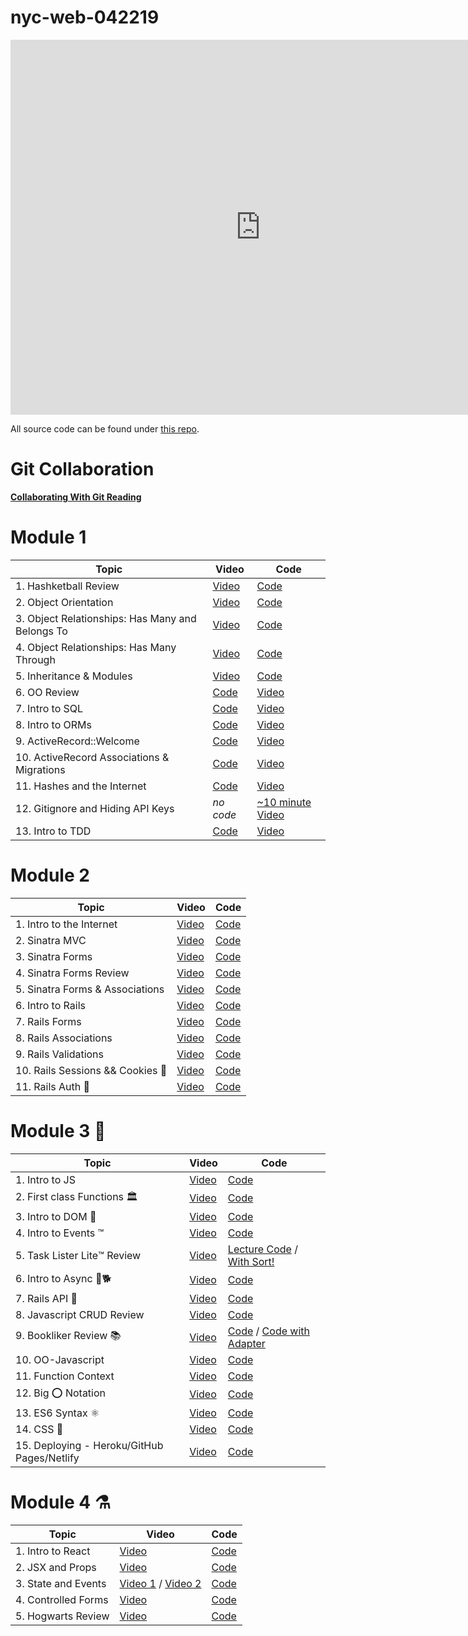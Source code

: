 # nyc-web-042219


<iframe src="https://calendar.google.com/calendar/embed?src=flatironschool.com_q50a6kfvee4633jd987akvl62s%40group.calendar.google.com&ctz=America%2FNew_York" style="border: 0" width="800" height="600" frameborder="0" scrolling="no"></iframe>

All source code can be found under [this repo](https://github.com/learn-co-students/nyc-web-students-042219).

# Git Collaboration

[**Collaborating With Git Reading**](https://github.com/learn-co-students/collaborating-with-git-crash-course)

# Module 1

| **Topic**                  | **Video**                              | **Code**                         |
| -------------------------- | -------------------------------------  | ----------------------------     |
| 1. Hashketball Review      |  [Video](https://www.youtube.com/watch?v=ryZEttt80HE&feature=youtu.be)  |  [Code](https://github.com/learn-co-students/nyc-web-students-042219/tree/master/01-hashketball-review)   |
| 2. Object Orientation | [Video](https://www.youtube.com/watch?v=peEedFFGgNM&feature=youtu.be) | [Code](https://github.com/learn-co-students/nyc-web-students-042219/tree/master/02-intro-to-oo) |
| 3. Object Relationships: Has Many and Belongs To | [Video](https://www.youtube.com/watch?v=1PW3OzrnXWs&feature=youtu.be) | [Code](https://github.com/learn-co-students/nyc-web-students-042219/tree/master/03-oo-relations-one-to-many) |
|4. Object Relationships: Has Many Through | [Video](https://www.youtube.com/watch?v=f2WcEFvnvGE&feature=youtu.be) | [Code](https://github.com/learn-co-students/nyc-web-students-042219/tree/master/04-oo-many-to-many) |
|5. Inheritance & Modules | [Video](https://www.youtube.com/watch?v=RKfAAy-2mwg&feature=youtu.be)| [Code](https://github.com/learn-co-students/nyc-web-students-042219/tree/master/05-object-architecture) |
| 6. OO Review | [Code](https://github.com/learn-co-students/nyc-web-students-042219/tree/master/06-oo-review) | [Video](https://www.youtube.com/watch?v=GS4kdtt7v9E&feature=youtu.be) | 
| 7. Intro to SQL | [Code](https://github.com/learn-co-students/nyc-web-students-042219/tree/master/07-into-to-sql) | [Video](https://www.youtube.com/watch?v=_KTvw2uCNog&feature=youtu.be) |
| 8. Intro to ORMs | [Code](https://github.com/learn-co-students/nyc-web-students-042219/tree/master/08-intro-to-orms) | [Video](https://www.youtube.com/watch?v=bWEOWY4yB_s&feature=youtu.be) |
| 9. ActiveRecord::Welcome | [Code](https://github.com/learn-co-students/nyc-web-students-042219/tree/master/09-dynamic-orms) | [Video](https://www.youtube.com/watch?v=8q08xrdaGeA&feature=youtu.be) |
| 10. ActiveRecord Associations & Migrations | [Code](https://github.com/learn-co-students/nyc-web-students-042219/tree/master/10-activerecord) | [Video](https://www.youtube.com/watch?v=JT87HE8r7Zs&feature=youtu.be) |
| 11. Hashes and the Internet | [Code](https://github.com/learn-co-students/nyc-web-students-042219/tree/master/11-hashes-and-the-internet) | [Video](https://www.youtube.com/watch?v=656xb8_RCN8&feature=youtu.be) |
| 12. Gitignore and Hiding API Keys | _no code_ | [~10 minute Video](https://www.youtube.com/watch?v=5MEpPVREUjE&feature=youtu.be) |
| 13. Intro to TDD | [Code](https://github.com/learn-co-students/nyc-web-students-042219/tree/master/12-intro-to-tdd) | [Video](https://www.youtube.com/watch?v=6DGB_0VGsgg&feature=youtu.be) |

# Module 2

| **Topic**                  | **Video**                              | **Code**                         |
| -------------------------- | -------------------------------------  | ----------------------------     |
| 1. Intro to the Internet      |  [Video](https://youtu.be/xZTzg7v1jwk)  |  [Code](https://github.com/learn-co-students/nyc-web-students-042219/tree/master/13-rack-intro)   |
| 2. Sinatra MVC     |  [Video](https://youtu.be/AUKtc6Vmvy4)  |  [Code](https://github.com/learn-co-students/nyc-web-students-042219/tree/master/14-sinatra-mvc)   |
| 3. Sinatra Forms     |  [Video](https://youtu.be/dqiG08RgBl4)  |  [Code](https://github.com/learn-co-students/nyc-web-students-042219/tree/master/15-sinatra-forms/rappers)   |
| 4. Sinatra Forms Review     |  [Video](https://youtu.be/aIjl13ZIK88)  |  [Code](https://github.com/learn-co-students/nyc-web-students-042219/tree/master/16-sinatra-forms-review/rappers)   |
| 5. Sinatra Forms & Associations     |  [Video](https://youtu.be/gs7rdKFPl5Q)  |  [Code](https://github.com/learn-co-students/nyc-web-students-042219/tree/master/17-sinatra-forms-associations/rappers)   |
| 6. Intro to Rails     |  [Video](https://youtu.be/UWx_0K9UFMc)  |  [Code](https://github.com/learn-co-students/nyc-web-students-042219/tree/master/18-rails-intro/rapper-app)   |
| 7. Rails Forms     |  [Video](https://youtu.be/vm4zEc-ck8g)  |  [Code](https://github.com/learn-co-students/nyc-web-students-042219/tree/master/19-rails-forms/rapper-app)   |
| 8. Rails Associations     |  [Video](https://youtu.be/J8OLn6pDbDk)  |  [Code](https://github.com/learn-co-students/nyc-web-students-042219/tree/master/20-rails-associations/rapper-app)   |
| 9. Rails Validations     |  [Video](https://youtu.be/h9JDtsbjYdY)  |  [Code](https://github.com/learn-co-students/nyc-web-students-042219/tree/master/20-rails-associations/rapper-app)   |
| 10. Rails Sessions && Cookies 🍪     |  [Video](https://youtu.be/VpYPbqfmADk)  |  [Code](https://github.com/learn-co-students/nyc-web-students-042219/tree/master/21-rails-session)   |
| 11. Rails Auth 🔐     |  [Video](https://youtu.be/Zhf02SpYy-4)  |  [Code](https://github.com/learn-co-students/nyc-web-students-042219/tree/master/22-rails-auth)   |


# Module 3 🤠

| **Topic**                  | **Video**                              | **Code**                         |
| -------------------------- | -------------------------------------  | ----------------------------     |
| 1. Intro to JS     |  [Video](https://youtu.be/aYTKb36Q97c)  |  [Code](https://github.com/learn-co-students/nyc-web-students-042219/tree/master/23-intro-to-js)   |
| 2. First class Functions 🏛     |  [Video](https://youtu.be/7TnIWlEybEI)  |  [Code](https://github.com/learn-co-students/nyc-web-students-042219/tree/master/24-scopes-closures-callbacks)   |
| 3. Intro to DOM 🌲    |  [Video](https://youtu.be/jt0FZPrHJTA)  |  [Code](https://github.com/learn-co-students/nyc-web-students-042219/tree/master/25-DOM-intro)   |
| 4. Intro to Events ™️     |  [Video](https://youtu.be/QNtro9mrOFE)  |  [Code](https://github.com/learn-co-students/nyc-web-students-042219/tree/master/26-intro-to-events)   |
| 5. Task Lister Lite™️ Review | [Video](https://youtu.be/mqTbcSZGBLU) | [Lecture Code](https://github.com/learn-co-students/nyc-web-students-042219/commit/0108d41148edfdac31579703d48b4c90c908cda0) / [With Sort!](https://github.com/learn-co-students/nyc-web-students-042219/tree/master/27-js-task-lister-review) | 
| 6. Intro to Async 🐶🐕 | [Video](https://youtu.be/M-nFOJ877ts) | [Code](https://github.com/learn-co-students/nyc-web-students-040119/tree/master/28-intro-to-AJAX) |
| 7. Rails API 🦍 | [Video](https://youtu.be/3V2zhGoQUks) | [Code](https://github.com/learn-co-students/nyc-web-students-042219/tree/master/28-rails-api) | 
| 8. Javascript CRUD Review | [Video](https://youtu.be/c836D2NDbSo) | [Code](https://github.com/learn-co-students/nyc-web-students-042219/tree/master/29-js-crud-review) |
| 9. Bookliker Review 📚 | [Video](https://youtu.be/Eaoqy5vpHDo) | [Code](https://github.com/learn-co-students/nyc-web-students-042219/tree/master/30-bookliker-review/bookliker-practice-challenge) / [Code with Adapter](https://github.com/learn-co-students/nyc-web-students-042219/blob/master/30-bookliker-review/bookliker-practice-challenge/js/index_with_bonus.js) |
| 10. OO-Javascript | [Video](https://youtu.be/M9zY-5s7-SA) | [Code](https://github.com/learn-co-students/nyc-web-students-042219/tree/master/31-OO-this) |
| 11. Function Context | [Video](https://www.youtube.com/watch?v=9g6XnGGFhXU&feature=youtu.be) | [Code](https://github.com/learn-co-students/nyc-web-students-042219/tree/master/32-function-context) |
| 12. Big ⭕️ Notation | [Video](https://youtu.be/NAH7D-ru6NY) | [Code](https://github.com/learn-co-students/nyc-web-students-042219/tree/master/40-big-o-notation) | 
| 13. ES6 Syntax ⚛️ | [Video](https://youtu.be/AbbdE0paJjo) | [Code](https://github.com/learn-co-students/nyc-web-students-042219/tree/master/35-es6-syntax) |
| 14. CSS 🦅 | [Video](https://www.youtube.com/watch?v=4bVY1kPPoGc) | [Code](https://github.com/learn-co-students/nyc-web-students-042219/tree/master/41-css-basics) |
| 15. Deploying - Heroku/GitHub Pages/Netlify | [Video](https://youtu.be/1OMJTZoso3E) | [Code](https://github.com/learn-co-students/nyc-web-students-042219/tree/master/36-deploying) |

# Module 4 ⚗️

| **Topic**                  | **Video**                              | **Code**                         |
| -------------------------- | -------------------------------------  | ----------------------------     |
| 1. Intro to React     |  [Video](https://youtu.be/25orjCHTtpQ)  |  [Code](https://github.com/learn-co-students/nyc-web-students-042219/tree/master/37-intro-to-react)   |
| 2. JSX and Props     |  [Video](https://youtu.be/IiXqantvAtI)  |  [Code](https://github.com/learn-co-students/nyc-web-students-042219/tree/master/38-jsx-and-props)   |
| 3. State and Events     |  [Video 1](https://youtu.be/9PF_f09CjQc) / [Video 2](https://youtu.be/MoPc8RTBP5k)  |  [Code](https://github.com/learn-co-students/nyc-web-students-042219/tree/master/39-state-and-events)   |
| 4. Controlled Forms    |  [Video](https://youtu.be/IKG_S15dh70)  |  [Code](https://github.com/learn-co-students/nyc-web-students-042219/tree/master/42-controlled-forms)   |
| 5. Hogwarts Review    |  [Video](https://youtu.be/sv8sD9NFRVs)  |  [Code](https://github.com/learn-co-students/nyc-web-students-042219/tree/master/43-hogwarts-review/hogwarts-nyc-web-career-042219)   |
